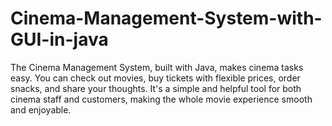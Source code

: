 # Cinema-Management-System-with-GUI-in-java
The Cinema Management System, built with Java, makes cinema tasks easy. You can check out movies, buy tickets with flexible prices, order snacks, and share your thoughts. It's a simple and helpful tool for both cinema staff and customers, making the whole movie experience smooth and enjoyable.
